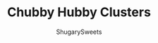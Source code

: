 ---
layout: ../../layouts/MarkdownPostLayout.astro
title: Chubby Hubby Clusters
author: ShugarySweets
pubDate: 2022-03-24
description: "Chubby Hubby Clusters are homemade candy made with just 4 ingredients! Chocolate, peanut butter and pretzels combine for the perfect sweet and salty treat."
image_url: https://www.shugarysweets.com/wp-content/uploads/2016/06/chubby-hubby-clusters-2.jpg
tags: ["Candy","American"]
calories: 49
protein: 1
carbohydrates: 5
fats: 3
fiber: 0
ingredients: ["1 package (12 ounce) Milk Chocolate Chips","3/4 cup Creamy Peanut Butter","5 ounces Malted Milk Balls, Crushed","1 1/2 cups Small Pretzel Twists"]
serves: 48
time: "27 minutes"
prepTime: "10 minutes"
instructions: ["Line 2 large baking sheets with parchment paper. Set aside.","In a microwave safe bowl, melt milk chocolate with peanut butter for one minute. Stir and heat an additional 15-30 seconds if needed. Stir until smooth.","Fold in crushed malted milk balls and pretzel twists. Once all the ingredients are evenly coated, work quickly using a 2 small spoons to drop about two pretzels onto the parchment paper lined pans. Repeat until all clusters are made.","Allow chocolate to set or refrigerate for speed setting (about 15 minutes). Store in airtight container in refrigerator or at room temperature (if it’s not too hot in your house). ENJOY."]
nutrition: ["49 calories","5 grams carbohydrates","1 milligrams cholesterol","3 grams fat","0 grams fiber","1 grams protein","1 grams saturated fat","41 milligrams sodium","2 grams sugar","0 grams trans fat","2 grams unsaturated fat"]
---